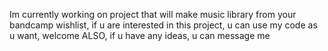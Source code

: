 Im currently working on project that will make music library from your bandcamp wishlist, if u are interested in this project, u can use my code as u want, welcome
ALSO, if u have any ideas, u can message me
